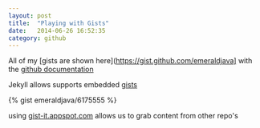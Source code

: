 ```yaml
---
layout: post
title:  "Playing with Gists"
date:   2014-06-26 16:52:35
category: github
---
```


All of my [gists are shown here](https://gist.github.com/emeraldjava] with the [github documentation](https://help.github.com/categories/23/articles)

<script src="https://gist.github.com/emeraldjava/6175555.js"></script>

Jekyll allows supports embedded [gists](http://jekyllrb.com/docs/templates/)

{% gist emeraldjava/6175555 %}

using [gist-it.appspot.com](http://gist-it.appspot.com) allows us to grab content from other repo's

<script src="http://gist-it.appspot.com/https://github.com/spring-projects/spring-batch-admin/blob/master/spring-batch-admin-resources/src/main/resources/org/springframework/batch/admin/web/resources/WEB-INF/web.xml?footer=minimal&slice=4:-1">
</script>

